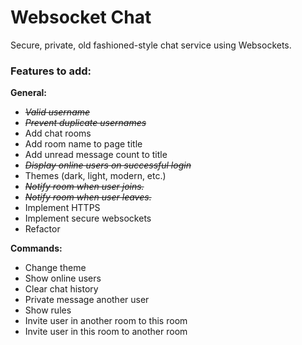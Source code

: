 # Websocket Chat
Secure, private, old fashioned-style chat service using Websockets.
<h3>Features to add:</h3>

<p><b>General:</b></p>
<ul>
  <li><s><i>Valid username</i></s></li>
  <li><s><i>Prevent duplicate usernames</i></s></li>
  <li>Add chat rooms</li>
  <li>Add room name to page title</li>
  <li>Add unread message count to title</li>
  <li><s><i>Display online users on successful login</i></s></li>
  <li>Themes (dark, light, modern, etc.)</li>
  <li><s><i>Notify room when user joins.</i></s></li>
  <li><s><i>Notify room when user leaves.</i></s></li>
  <li>Implement HTTPS</li>
  <li>Implement secure websockets</li>
  <li>Refactor</li>
</ul>

<p><b>Commands:</b></p>
<ul>
  <li>Change theme</li>
  <li>Show online users</li>
  <li>Clear chat history</li>
  <li>Private message another user</li>
  <li>Show rules</li>
  <li>Invite user in another room to this room</li>
  <li>Invite user in this room to another room</li>
</ul>
